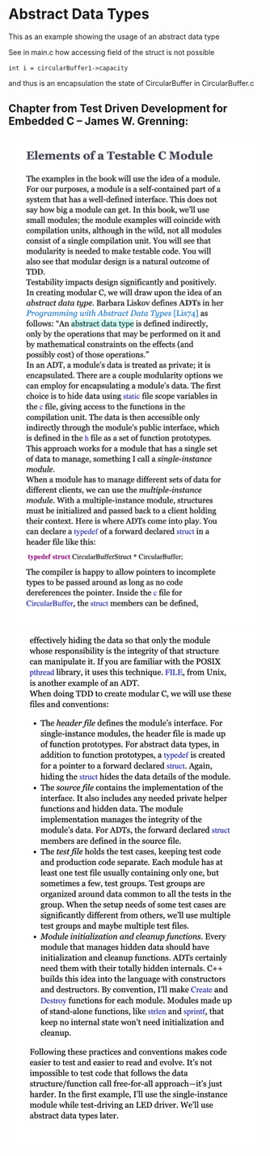 # Abstract Data Types

This as an example showing the usage of an abstract data type

See in main.c how accessing field of the struct is not possible
    
    int i = circularBuffer1->capacity
     
and thus is an encapsulation the state of CircularBuffer in  CircularBuffer.c

##  Chapter from Test Driven Development for Embedded C – James W. Grenning:

![](adt1.png)
![](adt2.png)